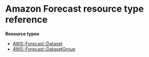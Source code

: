 # Amazon Forecast resource type reference<a name="AWS_Forecast"></a>

**Resource types**
+ [AWS::Forecast::Dataset](aws-resource-forecast-dataset.md)
+ [AWS::Forecast::DatasetGroup](aws-resource-forecast-datasetgroup.md)